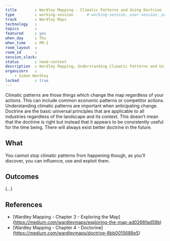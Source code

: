 ```yaml
---
title        : Wardley Mapping - Climatic Patterns and Using Doctrine
type         : working-session      # working-session, user-session, product-session
track        : Wardley Maps
technology   :
topics       :
featured     : yes
when_day     : Thu
when_time    : PM-2
room_layout  :
room_id      :
session_slack: 
status       : need-content
description  : Wardley Mapping, Understanding Climatic Patterns and Using Doctrine
organizers   :
    - Simon Wardley
locked       : true
---
```



Climatic patterns are those things which change the map regardless of your actions. This can include common economic patterns or competitor actions. Understanding climatic patterns are important when anticipating change. Doctrine are the basic universal principles that are applicable to all industries regardless of the landscape and its context. This doesn’t mean that the doctrine is right but instead that it appears to be consistently useful for the time being. There will always exist better doctrine in the future.

## What

You cannot stop climatic patterns from happening though, as you’ll discover, you can influence, use and exploit them. 

## Outcomes

(...)

## References

- [Wardley Mapping - Chapter 3 - Exploring the Map] (https://medium.com/wardleymaps/exploring-the-map-ad0266fad59b)
- [Wardley Mapping - Chapter 4 - Doctorine] (https://medium.com/wardleymaps/doctrine-8bb0015688e5)



